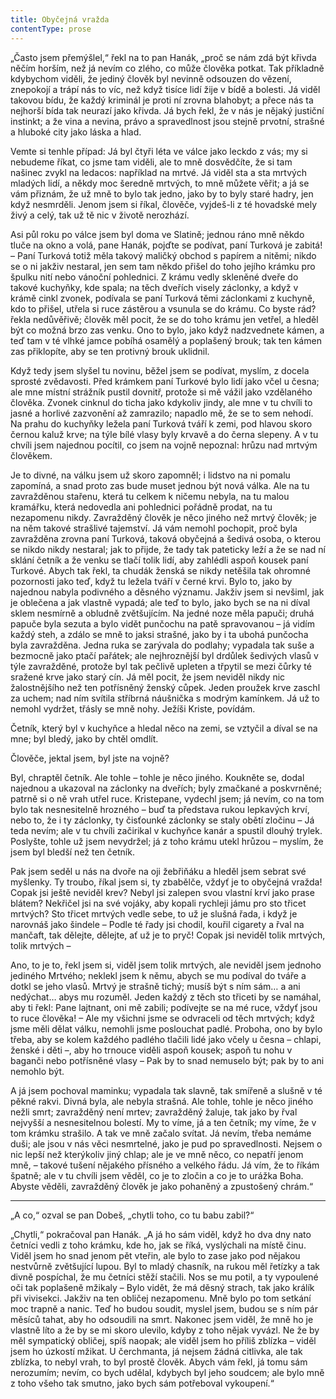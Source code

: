 ```yaml
---
title: Obyčejná vražda
contentType: prose
---
```


<section>

„Často jsem přemýšlel,“ řekl na to pan Hanák, „proč se nám zdá být křivda něčím horším, než já nevím co zlého, co může člověka potkat. Tak příkladně kdybychom viděli, že jediný člověk byl nevinně odsouzen do vězení, znepokojí a trápí nás to víc, než když tisíce lidí žije v bídě a bolesti. Já viděl takovou bídu, že každý kriminál je proti ní zrovna blahobyt; a přece nás ta nejhorší bída tak neurazí jako křivda. Já bych řekl, že v nás je nějaký justiční instinkt; a že vina a nevina, právo a spravedlnost jsou stejně prvotní, strašné a hluboké city jako láska a hlad.

Vemte si tenhle případ: Já byl čtyři léta ve válce jako leckdo z vás; my si nebudeme říkat, co jsme tam viděli, ale to mně dosvědčíte, že si tam našinec zvykl na ledacos: například na mrtvé. Já viděl sta a sta mrtvých mladých lidí, a někdy moc šeredně mrtvých, to mně můžete věřit; a já se vám přiznám, že už mně to bylo tak jedno, jako by to byly staré hadry, jen když nesmrděli. Jenom jsem si říkal, člověče, vyjdeš-li z té hovadské mely živý a celý, tak už tě nic v životě nerozhází.

Asi půl roku po válce jsem byl doma ve Slatině; jednou ráno mně někdo tluče na okno a volá, pane Hanák, pojďte se podívat, paní Turková je zabitá! – Paní Turková totiž měla takový maličký obchod s papírem a nitěmi; nikdo se o ni jakživ nestaral, jen sem tam někdo přišel do toho jejího krámku pro špulku nití nebo vánoční pohlednici. Z krámu vedly skleněné dveře do takové kuchyňky, kde spala; na těch dveřích visely záclonky, a když v krámě cinkl zvonek, podívala se paní Turková těmi záclonkami z kuchyně, kdo to přišel, utřela si ruce zástěrou a vsunula se do krámu. Co byste rád? řekla nedůvěřivě; člověk měl pocit, že se do toho krámu jen vetřel, a hleděl být co možná brzo zas venku. Ono to bylo, jako když nadzvednete kámen, a teď tam v té vlhké jamce pobíhá osamělý a poplašený brouk; tak ten kámen zas přiklopíte, aby se ten protivný brouk uklidnil.

Když tedy jsem slyšel tu novinu, běžel jsem se podívat, myslím, z docela sprosté zvědavosti. Před krámkem paní Turkové bylo lidí jako včel u česna; ale mne místní strážník pustil dovnitř, protože si mě vážil jako vzdělaného člověka. Zvonek cinknul do ticha jako kdykoliv jindy, ale mne v tu chvíli to jasné a horlivé zazvonění až zamrazilo; napadlo mě, že se to sem nehodí. Na prahu do kuchyňky ležela paní Turková tváří k zemi, pod hlavou skoro černou kaluž krve; na týle bílé vlasy byly krvavě a do černa slepeny. A v tu chvíli jsem najednou pocítil, co jsem na vojně nepoznal: hrůzu nad mrtvým člověkem.

Je to divné, na válku jsem už skoro zapomněl; i lidstvo na ni pomalu zapomíná, a snad proto zas bude muset jednou být nová válka. Ale na tu zavražděnou stařenu, která tu celkem k ničemu nebyla, na tu malou kramářku, která nedovedla ani pohlednici pořádně prodat, na tu nezapomenu nikdy. Zavražděný člověk je něco jiného než mrtvý člověk; je na něm takové strašlivé tajemství. Já vám nemohl pochopit, proč byla zavražděna zrovna paní Turková, taková obyčejná a šedivá osoba, o kterou se nikdo nikdy nestaral; jak to přijde, že tady tak pateticky leží a že se nad ní sklání četník a že venku se tlačí tolik lidí, aby zahlédli aspoň kousek paní Turkové. Abych tak řekl, ta chudák ženská se nikdy netěšila tak ohromné pozornosti jako teď, když tu ležela tváří v černé krvi. Bylo to, jako by najednou nabyla podivného a děsného významu. Jakživ jsem si nevšiml, jak je oblečena a jak vlastně vypadá; ale teď to bylo, jako bych se na ni díval sklem nesmírně a obludně zvětšujícím. Na jedné noze měla papuči; druhá papuče byla sezuta a bylo vidět punčochu na patě spravovanou – já vidím každý steh, a zdálo se mně to jaksi strašné, jako by i ta ubohá punčocha byla zavražděna. Jedna ruka se zarývala do podlahy; vypadala tak suše a bezmocně jako ptačí pařátek; ale nejhroznější byl drdůlek šedivých vlasů v týle zavražděné, protože byl tak pečlivě upleten a třpytil se mezi čůrky té sražené krve jako starý cín. Já měl pocit, že jsem neviděl nikdy nic žalostnějšího než ten potřísněný ženský cůpek. Jeden proužek krve zaschl za uchem; nad ním svítila stříbrná náušnička s modrým kamínkem. Já už to nemohl vydržet, třásly se mně nohy. Ježíši Kriste, povídám.

Četník, který byl v kuchyňce a hledal něco na zemi, se vztyčil a díval se na mne; byl bledý, jako by chtěl omdlít.

Člověče, jektal jsem, byl jste na vojně?

Byl, chraptěl četník. Ale tohle – tohle je něco jiného. Koukněte se, dodal najednou a ukazoval na záclonky na dveřích; byly zmačkané a poskvrněné; patrně si o ně vrah utřel ruce. Kristepane, vydechl jsem; já nevím, co na tom bylo tak nesnesitelně hrozného – buď ta představa rukou lepkavých krví, nebo to, že i ty záclonky, ty čisťounké záclonky se staly obětí zločinu – Já teda nevím; ale v tu chvíli začirikal v kuchyňce kanár a spustil dlouhý trylek. Poslyšte, tohle už jsem nevydržel; já z toho krámu utekl hrůzou – myslím, že jsem byl bledší než ten četník.

Pak jsem seděl u nás na dvoře na oji žebřiňáku a hleděl jsem sebrat své myšlenky. Ty troubo, říkal jsem si, ty zbabělče, vždyť je to obyčejná vražda! Copak jsi ještě neviděl krev? Nebyl jsi zalepen svou vlastní krví jako prase blátem? Nekřičel jsi na své vojáky, aby kopali rychleji jámu pro sto třicet mrtvých? Sto třicet mrtvých vedle sebe, to už je slušná řada, i když je narovnáš jako šindele – Podle té řady jsi chodil, kouřil cigarety a řval na mančaft, tak dělejte, dělejte, ať už je to pryč! Copak jsi neviděl tolik mrtvých, tolik mrtvých –

Ano, to je to, řekl jsem si, viděl jsem tolik mrtvých, ale neviděl jsem jednoho jediného Mrtvého; neklekl jsem k němu, abych se mu podíval do tváře a dotkl se jeho vlasů. Mrtvý je strašně tichý; musíš být s ním sám… a ani nedýchat… abys mu rozuměl. Jeden každý z těch sto třiceti by se namáhal, aby ti řekl: Pane lajtnant, oni mě zabili; podívejte se na mé ruce, vždyť jsou to ruce člověka! – Ale my všichni jsme se odvraceli od těch mrtvých; když jsme měli dělat válku, nemohli jsme poslouchat padlé. Proboha, ono by bylo třeba, aby se kolem každého padlého tlačili lidé jako včely u česna – chlapi, ženské i děti –, aby ho trnouce viděli aspoň kousek; aspoň tu nohu v baganči nebo potřísněné vlasy – Pak by to snad nemuselo být; pak by to ani nemohlo být.

A já jsem pochoval maminku; vypadala tak slavně, tak smířeně a slušně v té pěkné rakvi. Divná byla, ale nebyla strašná. Ale tohle, tohle je něco jiného nežli smrt; zavražděný není mrtev; zavražděný žaluje, tak jako by řval nejvyšší a nesnesitelnou bolestí. My to víme, já a ten četník; my víme, že v tom krámku strašilo. A tak ve mně začalo svítat. Já nevím, třeba nemáme duši; ale jsou v nás věci nesmrtelné, jako je pud po spravedlnosti. Nejsem o nic lepší než kterýkoliv jiný chlap; ale je ve mně něco, co nepatří jenom mně, – takové tušení nějakého přísného a velkého řádu. Já vím, že to říkám špatně; ale v tu chvíli jsem věděl, co je to zločin a co je to urážka Boha. Abyste věděli, zavražděný člověk je jako pohaněný a zpustošený chrám.“

* * *

„A co,“ ozval se pan Dobeš, „chytli toho, co tu babu zabil?“

„Chytli,“ pokračoval pan Hanák. „A já ho sám viděl, když ho dva dny nato četníci vedli z toho krámku, kde ho, jak se říká, vyslýchali na místě činu. Viděl jsem ho snad jenom pět vteřin, ale bylo to zase jako pod nějakou nestvůrně zvětšující lupou. Byl to mladý chasník, na rukou měl řetízky a tak divně pospíchal, že mu četníci stěží stačili. Nos se mu potil, a ty vypoulené oči tak poplašeně mžikaly – Bylo vidět, že má děsný strach, tak jako králík při vivisekci. Jakživ na ten obličej nezapomenu. Mně bylo po tom setkání moc trapně a nanic. Teď ho budou soudit, myslel jsem, budou se s ním pár měsíců tahat, aby ho odsoudili na smrt. Nakonec jsem viděl, že mně ho je vlastně líto a že by se mi skoro ulevilo, kdyby z toho nějak vyvázl. Ne že by měl sympatický obličej, spíš naopak; ale viděl jsem ho příliš zblízka – viděl jsem ho úzkostí mžikat. U čerchmanta, já nejsem žádná citlivka, ale tak zblízka, to nebyl vrah, to byl prostě člověk. Abych vám řekl, já tomu sám nerozumím; nevím, co bych udělal, kdybych byl jeho soudcem; ale bylo mně z toho všeho tak smutno, jako bych sám potřeboval vykoupení.“

</section>
